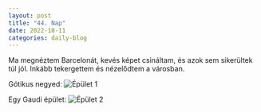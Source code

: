 ```yaml
---
layout: post
title: "44. Nap"
date: 2022-10-11
categories: daily-blog
---
```


Ma megnéztem Barcelonát, kevés képet csináltam, és azok sem sikerültek túl jól. Inkább tekergettem és nézelődtem a városban.

Gótikus negyed: ![Épület 1](/day44building1.jpg)

Egy Gaudi épület: ![Épület 2](/day44building2.jpg)
